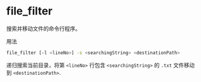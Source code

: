 # file_filter

搜索并移动文件的命令行程序。

用法

```sh
file_filter [-l <lineNo>] -s <searchingString> <destinationPath>
```

递归搜索当前目录，将第 `<lineNo>` 行包含 `<searchingString>` 的 `.txt` 文件移动到 `<destinationPath>`.
